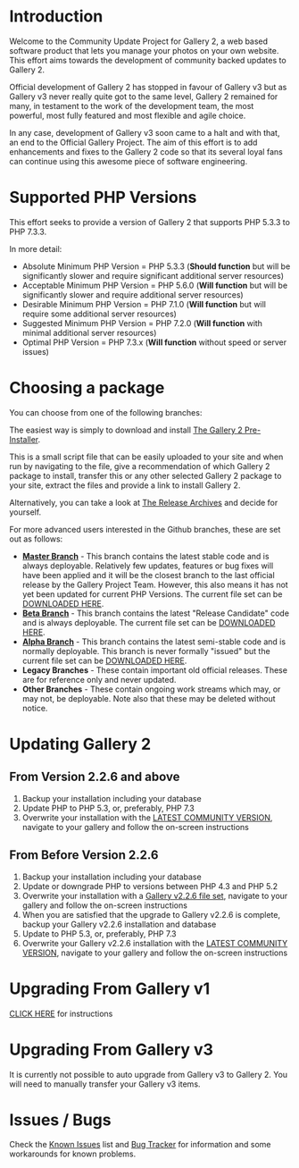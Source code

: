 # Introduction

Welcome to the Community Update Project for Gallery 2, a web based software product that lets you manage your photos on your own website. This effort aims towards the development of community backed updates to Gallery 2.

Official development of Gallery 2 has stopped in favour of Gallery v3 but as Gallery v3 never really quite got to the same level, Gallery 2 remained for many, in testament to the work of the development team, the most powerful, most fully featured and most flexible and agile choice.

In any case, development of Gallery v3 soon came to a halt and with that, an end to the Official Gallery Project. The aim of this effort is to add enhancements and fixes to the Gallery 2 code so that its several loyal fans can continue using this awesome piece of software engineering.

# Supported PHP Versions

This effort seeks to provide a version of Gallery 2 that supports PHP 5.3.3 to PHP 7.3.3.

In more detail:

  - Absolute Minimum PHP Version = PHP 5.3.3 (**Should function** but will be significantly slower and require significant additional server resources)
  - Acceptable Minimum PHP Version = PHP 5.6.0 (**Will function** but will be significantly slower and require additional server resources)
  - Desirable Minimum PHP Version = PHP 7.1.0 (**Will function** but will require some additional server resources)
  - Suggested Minimum PHP Version = PHP 7.2.0 (**Will function** with minimal additional server resources)
  - Optimal PHP Version = PHP 7.3.x (**Will function** without speed or server issues)

# Choosing a package

You can choose from one of the following branches:

The easiest way is simply to download and install [The Gallery 2 Pre-Installer](https://github.com/dakanji/G2Project-preinstaller).

This is a small script file that can be easily uploaded to your site and when run by navigating to the file, give a recommendation of which Gallery 2 package to install, transfer this or any other selected Gallery 2 package to your site, extract the files and provide a link to install Gallery 2.

Alternatively, you can take a look at [The Release Archives](https://github.com/dakanji/G2Project/releases) and decide for yourself.

For more advanced users interested in the Github branches, these are set out as follows:

- **[Master Branch](https://github.com/dakanji/G2Project/tree/master)** - This branch contains the latest stable code and is always deployable. Relatively few updates, features or bug fixes will have been applied and it will be the closest branch to the last official release by the Gallery Project Team. However, this also means it has not yet been updated for current PHP Versions. The current file set can be [DOWNLOADED HERE](https://github.com/dakanji/G2Project/archive/master.zip).
- **[Beta Branch](https://github.com/dakanji/G2Project/tree/beta)** - This branch contains the latest "Release Candidate" code and is always deployable. The current file set can be [DOWNLOADED HERE](https://github.com/dakanji/G2Project/archive/beta.zip).
- **[Alpha Branch](https://github.com/dakanji/G2Project/tree/alpha)** - This branch contains the latest semi-stable code and is normally deployable. This branch is never formally "issued" but the current file set can be [DOWNLOADED HERE](https://github.com/dakanji/G2Project/archive/alpha.zip).
- **Legacy Branches** - These contain important old official releases. These are for reference only and never updated.
- **Other Branches** - These contain ongoing work streams which may, or may not, be deployable. Note also that these may be deleted without notice.

# Updating Gallery 2

## From Version 2.2.6 and above

1.  Backup your installation including your database
2.  Update PHP to PHP 5.3, or, preferably, PHP 7.3
3.  Overwrite your installation with the [LATEST COMMUNITY VERSION](https://github.com/dakanji/G2Project/releases), navigate to your gallery and follow the on-screen instructions

## From Before Version 2.2.6

1.  Backup your installation including your database
2.  Update or downgrade PHP to versions between PHP 4.3 and PHP 5.2
3.  Overwrite your installation with a [Gallery v2.2.6 file set](https://github.com/dakanji/G2Project/archive/legacy/v2.2.6.zip), navigate to your gallery and follow the on-screen instructions
4.  When you are satisfied that the upgrade to Gallery v2.2.6 is complete, backup your Gallery v2.2.6 installation and database
5.  Update to PHP 5.3, or, preferably, PHP 7.3
6.  Overwrite your Gallery v2.2.6 installation with the [LATEST COMMUNITY VERSION](https://github.com/dakanji/G2Project/releases), navigate to your gallery and follow the on-screen instructions

# Upgrading From Gallery v1

[CLICK HERE](http://codex.galleryproject.org/Gallery2:migration) for instructions

# Upgrading From Gallery v3

It is currently not possible to auto upgrade from Gallery v3 to Gallery 2. You will need to manually transfer your Gallery v3 items.

# Issues / Bugs

Check the [Known Issues](http://codex.gallery2.org/Gallery2:Known_Issues) list and [Bug Tracker](https://github.com/dakanji/G2Project/issues) for information and some workarounds for known problems.
